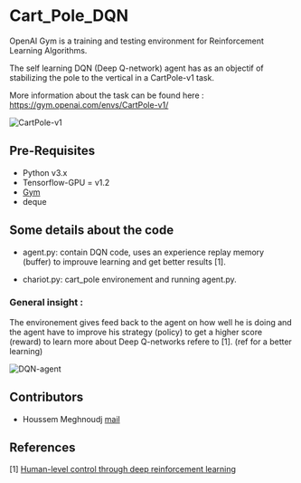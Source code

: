 # Cart_Pole_DQN
OpenAI Gym is a training and testing environment for Reinforcement Learning Algorithms.

The self learning DQN (Deep Q-network) agent has as an objectif of stabilizing the pole to the vertical in a CartPole-v1 task.

More information about the task can be found here : https://gym.openai.com/envs/CartPole-v1/

![CartPole-v1](https://cdn-images-1.medium.com/max/1600/1*oMSg2_mKguAGKy1C64UFlw.gif)

## Pre-Requisites
* Python v3.x
* Tensorflow-GPU = v1.2
* [Gym](https://github.com/openai/gym)
* deque

## Some details about the code
* agent.py: contain DQN code, uses an experience replay memory (buffer) to improuve learning and get better results [1].

* chariot.py: cart_pole environement and running agent.py. 

### General insight :
The environement gives feed back to the agent on how well he is doing and the agent have to improve his strategy (policy) to get a higher score (reward)
to learn more about Deep Q-networks refere to [1]. (ref for a better learning)

![DQN-agent](https://user-images.githubusercontent.com/48867769/91851317-3e549400-ec5f-11ea-8015-88931e568863.png)

## Contributors
* Houssem Meghnoudj [mail](mailto:houssem.meghnoudj@gmail.com)

## References
[1] [Human-level control through deep reinforcement learning](https://www.nature.com/articles/nature14236)
